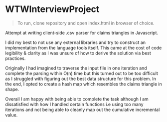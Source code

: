 # WTWInterviewProject

>To run, clone repository and open index.html in browser of choice. 

Attempt at writing client-side .csv parser for claims triangles in Javascript. 

I did my best to not use any external libraries and try to construct an implementation from the language tools itself. This came at the cost of code legibility & clarity as I was unsure of how to derive the solution via best practices. 

Originally I had imagined to traverse the input file in one iteration and complete the parsing within O(n) time but this turned out to be too difficult as I struggled with figuring out the best data structure for this problem. In the end, I opted to create a hash map which resembles the claims triangle in shape. 

Overall I am happy with being able to complete the task although I am dissatisfied with how I handled certain functions i.e using too many iterations and not being able to cleanly map out the cumulative incremental value.
